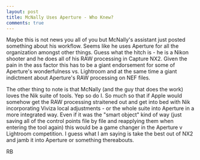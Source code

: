 ```yaml
---
layout: post
title: McNally Uses Aperture - Who Knew?
comments: true
---
```

Maybe this is not news you all of you but McNally's assistant just posted something about his workflow. Seems like he uses Aperture for all the organization amongst other things. Guess what the hitch is - he is a Nikon shooter and he does all of his RAW processing in Capture NX2. Given the pain in the ass factor this has to be a giant endorsement for some of Aperture's wonderfulness vs. Lightroom and at the same time a giant indictment about Aperture's RAW processing on NEF files.

The other thing to note is that McNally (and the guy that does the work) loves the Nik suite of tools. Yep so do I. So much so that if Apple would somehow get the RAW processing straitened out and get into bed with Nik incorporating Viviza local adjustments - or the whole suite into Aperture in a more integrated way. Even if it was the "smart object" kind of way (just saving all of the control points file by file and reapplying them when entering the tool again) this would be a game changer in the Aperture v Lightroom competition. I guess what I am saying is take the best out of NX2 and jamb it into Aperture or something thereabouts.

RB
